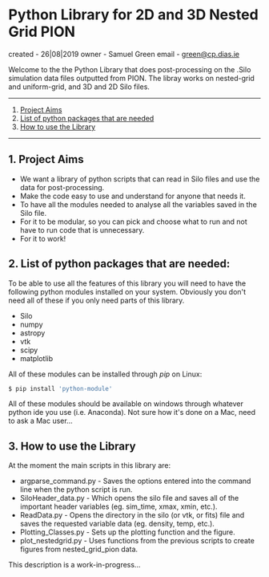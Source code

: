 # Python Library for 2D and 3D Nested Grid PION
created - 26|08|2019
owner - Samuel Green
email - green@cp.dias.ie

Welcome to the the Python Library that does post-processing on the .Silo simulation data files outputted from PION. The libray works on nested-grid and uniform-grid, and 3D and 2D Silo files.


- - -
1. [Project Aims](#aims)
2. [List of python packages that are needed](#package)
3. [How to use the Library](#how)

- - -

<a name="aims"></a>

## 1\. Project Aims

* We want a library of python scripts that can read in Silo files and use the data for post-processing.
* Make the code easy to use and understand for anyone that needs it.
* To have all the modules needed to analyse all the variables saved in the Silo file.
* For it to be modular, so you can pick and choose what to run and not have to run code that is unnecessary.
* For it to work!

<a name="package"></a>

## 2\. List of python packages that are needed:
To be able to use all the features of this library you will need to have the following python 
modules installed on your system. Obviously you don't need all of these if you only need parts of this library.

* Silo
* numpy
* astropy
* vtk
* scipy
* matplotlib

All of these modules can be installed through _pip_ on Linux:

```sh
$ pip install 'python-module'
```

All of these modules should be available on windows through whatever python ide you use (i.e. Anaconda). Not sure how it's done on a Mac, need to ask a Mac user...

<a name="how"></a>

## 3\. How to use the Library

At the moment the main scripts in this library are:

* argparse_command.py - Saves the options entered into the command line when the python script is run.
* SiloHeader\_data.py - Which opens the silo file and saves all of the important header variables (eg. sim_time, xmax, xmin, etc.).
* ReadData.py - Opens the directory in the silo (or vtk, or fits) file and saves the requested variable data (eg. density, temp, etc.).
* Plotting_Classes.py - Sets up the plotting function and the figure. 
* plot\_nestedgrid.py - Uses functions from the previous scripts to create figures from nested\_grid_pion data. 


This description is a work-in-progress...
